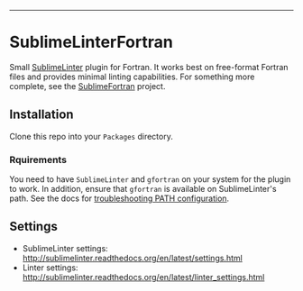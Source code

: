 -----------------------------------------------------------------

SublimeLinterFortran
================================

Small [SublimeLinter](https://github.com/SublimeLinter/SublimeLinter) plugin for Fortran. It works best on free-format Fortran files and provides minimal linting capabilities. For something more complete, see the [SublimeFortran](https://github.com/315234/SublimeFortran.git) project.

## Installation

Clone this repo into your `Packages` directory.

### Rquirements

You need to have `SublimeLinter` and `gfortran` on your system for the plugin to work.  In addition, ensure that `gfortran` is available on SublimeLinter's path. See the docs for [troubleshooting PATH configuration](http://sublimelinter.readthedocs.io/en/latest/troubleshooting.html#finding-a-linter-executable).

## Settings
- SublimeLinter settings: http://sublimelinter.readthedocs.org/en/latest/settings.html
- Linter settings: http://sublimelinter.readthedocs.org/en/latest/linter_settings.html
